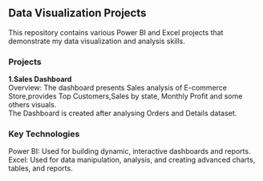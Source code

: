 ## Data Visualization Projects
This repository contains various Power BI and Excel projects that demonstrate my data visualization and analysis skills.
### Projects
**1.Sales Dashboard**<br>
Overview: The dashboard presents Sales analysis of E-commerce Store,provides Top Customers,Sales by state, Monthly Profit and some others visuals.<br>
The Dashboard is created after analysing Orders and Details dataset.<br>

### Key Technologies <br>
Power BI: Used for building dynamic, interactive dashboards and reports.
<br>Excel: Used for data manipulation, analysis, and creating advanced charts, tables, and reports.
